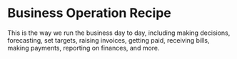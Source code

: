 # Business Operation Recipe

This is the way we run the business day to day, including making decisions, forecasting, set targets, raising invoices, getting paid, receiving bills, making payments, reporting on finances, and more.